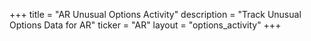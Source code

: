 +++
title = "AR Unusual Options Activity"
description = "Track Unusual Options Data for AR"
ticker = "AR"
layout = "options_activity"
+++


